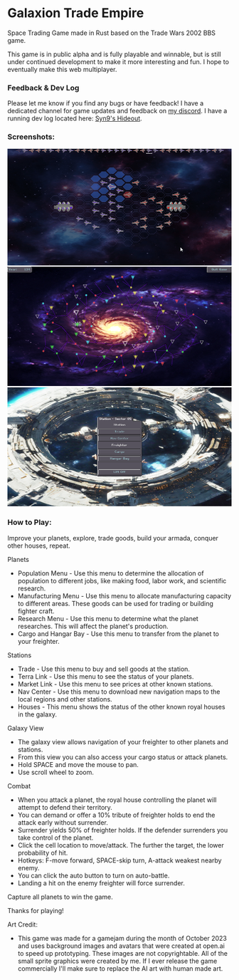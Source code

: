# Galaxion Trade Empire
Space Trading Game made in Rust based on the Trade Wars 2002 BBS game.

This game is in public alpha and is fully playable and winnable, but is still under continued development to make it more interesting and fun. I hope to eventually make this web multiplayer.

### Feedback & Dev Log
Please let me know if you find any bugs or have feedback! I have a dedicated channel for game updates and feedback on [my discord](https://discord.gg/rksRVtnF). I have a running dev log located here: [Syn9's Hideout](https://syn9.thehideoutgames.com/).

### Screenshots:
![](https://github.com/Syn-Nine/galaxion-trade-empire/blob/main/screenshots/battle-combat.gif)
![](https://github.com/Syn-Nine/galaxion-trade-empire/blob/main/screenshots/galaxy.png)
![](https://github.com/Syn-Nine/galaxion-trade-empire/blob/main/screenshots/station.png)

### How to Play:
Improve your planets, explore, trade goods, build your armada, conquer other houses, repeat.

Planets
- Population Menu - Use this menu to determine the allocation of population to different jobs, like making food, labor work, and scientific research.
- Manufacturing Menu - Use this menu to allocate manufacturing capacity to different areas. These goods can be used for trading or building fighter craft.
- Research Menu - Use this menu to determine what the planet researches. This will affect the planet's production.
- Cargo and Hangar Bay - Use this menu to transfer from the planet to your freighter.

Stations
- Trade - Use this menu to buy and sell goods at the station.
- Terra Link - Use this menu to see the status of your planets.
- Market Link - Use this menu to see prices at other known stations.
- Nav Center - Use this menu to download new navigation maps to the local regions and other stations.
- Houses - This menu shows the status of the other known royal houses in the galaxy.

Galaxy View
- The galaxy view allows navigation of your freighter to other planets and stations.
- From this view you can also access your cargo status or attack planets.
- Hold SPACE and move the mouse to pan.
- Use scroll wheel to zoom.

Combat
- When you attack a planet, the royal house controlling the planet will attempt to defend their territory.
- You can demand or offer a 10% tribute of freighter holds to end the attack early without surrender.
- Surrender yields 50% of freighter holds. If the defender surrenders you take control of the planet.
- Click the cell location to move/attack. The further the target, the lower probability of hit.
- Hotkeys: F-move forward, SPACE-skip turn, A-attack weakest nearby enemy.
- You can click the auto button to turn on auto-battle.
- Landing a hit on the enemy freighter will force surrender.

Capture all planets to win the game.

Thanks for playing!

Art Credit:
- This game was made for a gamejam during the month of October 2023 and uses background images and avatars that were created at open.ai to speed up prototyping. These images are not copyrightable. All of the small sprite graphics were created by me. If I ever release the game commercially I'll make sure to replace the AI art with human made art.
